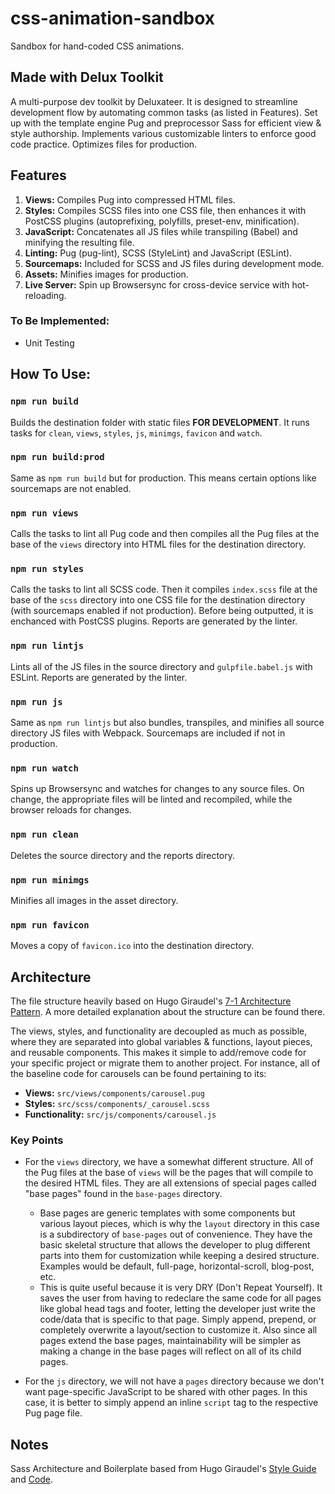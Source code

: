 # css-animation-sandbox
Sandbox for hand-coded CSS animations.

## Made with Delux Toolkit

A multi-purpose dev toolkit by Deluxateer. It is designed to streamline development flow by automating common tasks (as listed in Features). Set up with the template engine Pug and preprocessor Sass for efficient view & style authorship. Implements various customizable linters to enforce good code practice. Optimizes files for production.

## Features

1. __Views:__ Compiles Pug into compressed HTML files.
2. __Styles:__ Compiles SCSS files into one CSS file, then enhances it with PostCSS plugins (autoprefixing, polyfills, preset-env, minification).
3. __JavaScript:__ Concatenates all JS files while transpiling (Babel) and minifying the resulting file.
4. __Linting:__ Pug (pug-lint), SCSS (StyleLint) and JavaScript (ESLint).
4. __Sourcemaps:__ Included for SCSS and JS files during development mode.
5. __Assets:__ Minifies images for production.
6. __Live Server:__ Spin up Browsersync for cross-device service with hot-reloading.

### To Be Implemented:
* Unit Testing

## How To Use:

### `npm run build`

Builds the destination folder with static files __FOR DEVELOPMENT__. It runs tasks for `clean`, `views`, `styles`, `js`, `minimgs`, `favicon` and `watch`.

### `npm run build:prod`

Same as `npm run build` but for production. This means certain options like sourcemaps are not enabled.

### `npm run views`

Calls the tasks to lint all Pug code and then compiles all the Pug files at the base of the `views` directory into HTML files for the destination directory.

### `npm run styles`

Calls the tasks to lint all SCSS code. Then it compiles `index.scss` file at the base of the `scss` directory into one CSS file for the destination directory (with sourcemaps enabled if not production). Before being outputted, it is enchanced with PostCSS plugins. Reports are generated by the linter.

### `npm run lintjs`

Lints all of the JS files in the source directory and `gulpfile.babel.js` with ESLint. Reports are generated by the linter.

### `npm run js`

Same as `npm run lintjs` but also bundles, transpiles, and minifies all source directory JS files with Webpack. Sourcemaps are included if not in production.

### `npm run watch`

Spins up Browsersync and watches for changes to any source files. On change, the appropriate files will be linted and recompiled, while the browser reloads for changes.

### `npm run clean`

Deletes the source directory and the reports directory.

### `npm run minimgs`

Minifies all images in the asset directory.

### `npm run favicon`

Moves a copy of `favicon.ico` into the destination directory.

## Architecture

The file structure heavily based on Hugo Giraudel's [7-1 Architecture Pattern](https://sass-guidelin.es/#the-7-1-pattern). A more detailed explanation about the structure can be found there.

The views, styles, and functionality are decoupled as much as possible, where they are separated into global variables & functions, layout pieces, and reusable components. This makes it simple to add/remove code for your specific project or migrate them to another project. For instance, all of the baseline code for carousels can be found pertaining to its:
* __Views:__ `src/views/components/carousel.pug`
* __Styles:__ `src/scss/components/_carousel.scss`
* __Functionality:__ `src/js/components/carousel.js`

### Key Points

* For the `views` directory, we have a somewhat different structure. All of the Pug files at the base of `views` will be the pages that will compile to the desired HTML files. They are all extensions of special pages called "base pages" found in the `base-pages` directory.
  * Base pages are generic templates with some components but various layout pieces, which is why the `layout` directory in this case is a subdirectory of `base-pages` out of convenience. They have the basic skeletal structure that allows the developer to plug different parts into them for customization while keeping a desired structure. Examples would be default, full-page, horizontal-scroll, blog-post, etc.
  * This is quite useful because it is very DRY (Don't Repeat Yourself). It saves the user from having to redeclare the same code for all pages like global head tags and footer, letting the developer just write the code/data that is specific to that page. Simply append, prepend, or completely overwrite a layout/section to customize it. Also since all pages extend the base pages, maintainability will be simpler as making a change in the base pages will reflect on all of its child pages.

* For the `js` directory, we will not have a `pages` directory because we don't want page-specific JavaScript to be shared with other pages. In this case, it is better to simply append an inline `script` tag to the respective Pug page file.

## Notes

Sass Architecture and Boilerplate based from Hugo Giraudel's [Style Guide](https://sass-guidelin.es/) and [Code](https://github.com/HugoGiraudel/sass-boilerplate).
